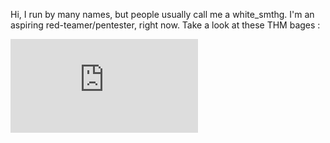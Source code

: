 Hi, I run by many names, but people usually call me a white_smthg.
I'm an aspiring red-teamer/pentester, right now.
Take a look at these THM bages :

<iframe src="https://tryhackme.com/api/v2/badges/public-profile?userPublicId=3556897" style='border:none;'></iframe>

<!--
**shiramatsura/shiramatsura** is a ✨ _special_ ✨ repository because its `README.md` (this file) appears on your GitHub profile.

Here are some ideas to get you started:

- 🔭 I’m currently working on ...
- 🌱 I’m currently learning ...
- 👯 I’m looking to collaborate on ...
- 🤔 I’m looking for help with ...
- 💬 Ask me about ...
- 📫 How to reach me: ...
- 😄 Pronouns: ...
- ⚡ Fun fact: ...
-->
